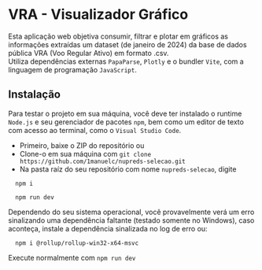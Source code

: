 # VRA - Visualizador Gráfico

Esta aplicação web objetiva consumir, filtrar e plotar em gráficos as informações extraídas um dataset (de janeiro de 2024) da base de dados pública VRA (Voo Regular Ativo) em formato .csv.<br>
Utiliza dependências externas `PapaParse`, `Plotly` e o bundler `Vite`, com a linguagem de programação `JavaScript`.

## Instalação

Para testar o projeto em sua máquina, você deve ter instalado o runtime `Node.js` e seu gerenciador de pacotes `npm`, bem como um editor de texto com acesso ao terminal, como o `Visual Studio Code`.

- Primeiro, baixe o ZIP do repositório ou
- Clone-o em sua máquina com `git clone https://github.com/1manuelc/nupreds-selecao.git`
- Na pasta raíz do seu repositório com nome `nupreds-selecao`, digite
```
  npm i
```
```
  npm run dev
```

Dependendo do seu sistema operacional, você provavelmente verá um erro sinalizando uma dependência faltante (testado somente no Windows), caso aconteça, instale a dependência sinalizada no log de erro ou:
```
  npm i @rollup/rollup-win32-x64-msvc
```
Execute normalmente com `npm run dev`

